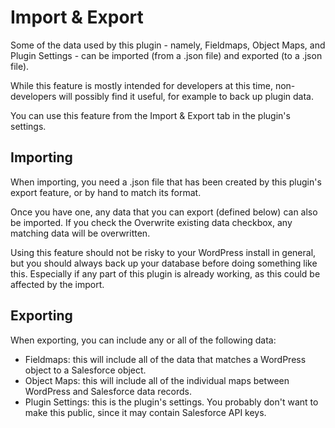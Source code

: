 # Import & Export

Some of the data used by this plugin - namely, Fieldmaps, Object Maps, and Plugin Settings - can be imported (from a .json file) and exported (to a .json file).

While this feature is mostly intended for developers at this time, non-developers will possibly find it useful, for example to back up plugin data.

You can use this feature from the Import &amp; Export tab in the plugin's settings.

## Importing

When importing, you need a .json file that has been created by this plugin's export feature, or by hand to match its format.

Once you have one, any data that you can export (defined below) can also be imported. If you check the Overwrite existing data checkbox, any matching data will be overwritten.

Using this feature should not be risky to your WordPress install in general, but you should always back up your database before doing something like this. Especially if any part of this plugin is already working, as this could be affected by the import.

## Exporting

When exporting, you can include any or all of the following data:

- Fieldmaps: this will include all of the data that matches a WordPress object to a Salesforce object.
- Object Maps: this will include all of the individual maps between WordPress and Salesforce data records.
- Plugin Settings: this is the plugin's settings. You probably don't want to make this public, since it may contain Salesforce API keys.
